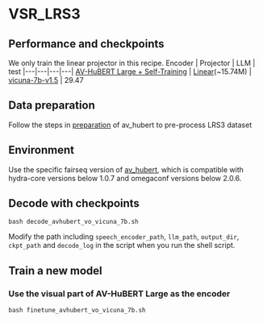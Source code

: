 # VSR_LRS3

## Performance and checkpoints
We only train the linear projector in this recipe.
Encoder | Projector | LLM | test 
|---|---|---|---|
[AV-HuBERT Large + Self-Training](https://dl.fbaipublicfiles.com/avhubert/model/lrs3_vox/vsr/self_large_vox_433h.pt) | [Linear](https://drive.google.com/file/d/1DNfJgyeLx9xet4DT5xZXyx8ZOcNoawL8/view?usp=drive_link)(~15.74M) | [vicuna-7b-v1.5](https://huggingface.co/lmsys/vicuna-7b-v1.5) | 29.47 


## Data preparation
Follow the steps in [preparation](https://github.com/facebookresearch/av_hubert/tree/main/avhubert/preparation) of av_hubert to pre-process LRS3 dataset

## Environment
Use the specific fairseq version of [av_hubert](https://github.com/facebookresearch/av_hubert), which is compatible with hydra-core versions below 1.0.7 and omegaconf versions below 2.0.6.


## Decode with checkpoints
```
bash decode_avhubert_vo_vicuna_7b.sh
```
Modify the path including `speech_encoder_path`, `llm_path`, `output_dir`, `ckpt_path` and `decode_log` in the script when you run the shell script. 

## Train a new model

### Use the visual part of AV-HuBERT Large as the encoder
```
bash finetune_avhubert_vo_vicuna_7b.sh
```


